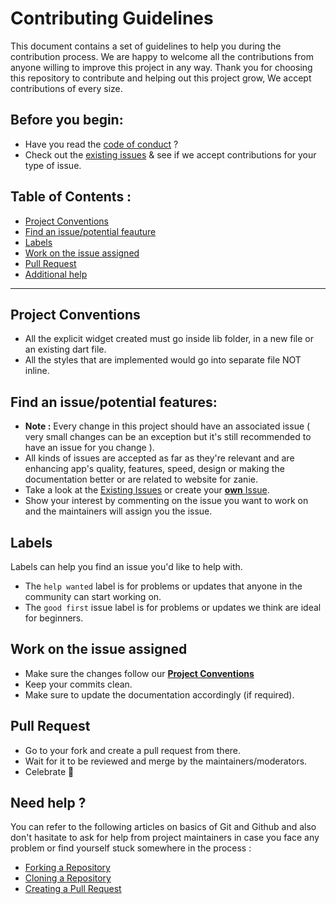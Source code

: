 # Contributing Guidelines

This document contains a set of guidelines to help you during the contribution process.
We are happy to welcome all the contributions from anyone willing to improve this project in any way. Thank you for choosing this repository to contribute and helping out this project grow, We accept contributions of every size.

## Before you begin:

- Have you read the [code of conduct](https://github.com/aakzsh/zanie/blob/master/CODE_OF_CONDUCT.md) ?
- Check out the [existing issues](https://github.com/aakzsh/zanie/issues) & see if we accept contributions for your type of issue.

## Table of Contents :

- [Project Conventions](#project-conventions)
- [Find an issue/potential feauture](find-an-issue--or-make-one--)
- [Labels](#labels)
- [Work on the issue assigned](#work-on-the-issue-assigned)
- [Pull Request](#pull-request)
- [Additional help](#need-help-)

---

## Project Conventions
- All the explicit widget created must go inside lib folder, in a new file or an existing dart file.
- All the styles that are implemented would go into separate file NOT inline.

## Find an issue/potential features:

- **Note :** Every change in this project should have an associated issue ( very small changes can be an exception but it's still recommended to have an issue for you change ).
- All kinds of issues are accepted as far as they're relevant and are enhancing app's quality, features, speed, design or making the documentation better or are related to website for zanie.
- Take a look at the [Existing Issues](https://github.com/shrutigupta5555/ez-reader/issues) or create your [**own** Issue](https://github.com/shrutigupta5555/ez-reader/issues/new/choose).
- Show your interest by commenting on the issue you want to work on and the maintainers will assign you the issue.


## Labels
Labels can help you find an issue you'd like to help with.

- The `help wanted` label is for problems or updates that anyone in the community can start working on.
- The `good first` issue label is for problems or updates we think are ideal for beginners.

## Work on the issue assigned
- Make sure the changes follow our [**Project Conventions**](https://github.com/ashrutigupta5555/ez-reader/blob/main/CONTRIBUTING.md#project-conventions)
- Keep your commits clean.
- Make sure to update the documentation accordingly (if required).

## Pull Request

- Go to your fork and create a pull request from there.
- Wait for it to be reviewed and merge by the maintainers/moderators.
- Celebrate :tada:

## Need help ?

You can refer to the following articles on basics of Git and Github and also don't hasitate to ask for help from project maintainers in case you face any problem or find yourself stuck somewhere in the process :
- [Forking a Repository](https://docs.github.com/en/get-started/quickstart/fork-a-repo)
- [Cloning a Repository](https://docs.github.com/en/repositories/creating-and-managing-repositories/cloning-a-repository)
- [Creating a Pull Request](https://docs.github.com/en/github/collaborating-with-pull-requests/proposing-changes-to-your-work-with-pull-requests/creating-a-pull-request)
